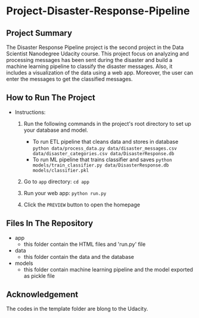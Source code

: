 # Project-Disaster-Response-Pipeline

## Project Summary
The Disaster Response Pipeline project is the second project in the Data Scientist Nanodegree Udacity course. This project focus on analyzing and processing messages has been sent during the disaster and build a machine learning pipeline to classify the disaster messages. Also, it  includes a visualization of the data using a web app. Moreover, the user can enter the messages to get the classified messages.





## How to Run The Project
* Instructions:
  1. Run the following commands in the project's root directory to set up your database and model.
     * To run ETL pipeline that cleans data and stores in database
        `python data/process_data.py data/disaster_messages.csv data/disaster_categories.csv data/DisasterResponse.db`
      * To run ML pipeline that trains classifier and saves
        `python models/train_classifier.py data/DisasterResponse.db models/classifier.pkl`

  2. Go to `app` directory: `cd app`

  3. Run your web app: `python run.py`

  4. Click the `PREVIEW` button to open the homepage



## Files In The Repository
* app
  * this folder contain the HTML files and 'run.py' file 
* data
  *  this folder contain the data and the database
* models
  * this folder contain machine learning pipeline and the model exported as pickle file
  


## Acknowledgement
The codes in the template folder are blong to the Udacity.
